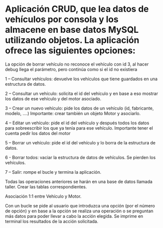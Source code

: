 # Aplicación CRUD, que lea datos de vehículos por consola y los almacene en base datos MySQL utilizando objetos. La aplicación ofrece las siguientes opciones:

La opción de borrar vehículo no reconoce el vehículo con id 3, al hacer debug llega el parámetro,
pero continúa como si el id no existiera

1 – Consultar vehículos: devuelve los vehículos que tiene guardados en una estructura de datos.

2 – Consultar un vehículo: solicita el id del vehículo y en base a eso mostrar los datos de ese vehículo y del motor asociado.

3 – Crear un nuevo vehículo: pide los datos de un vehículo (id, fabricante, modelo, ....) Importante: crear también un objeto Motor y asociarlo.

4 – Editar un vehículo: pide el id del vehículo y después todos los datos para sobreescribir los que ya tenía para ese vehículo. Importante tener el cuenta pedir los datos del motor

5 – Borrar un vehículo: pide el id del vehículo y lo borra de la estructura de datos.

6 - Borrar todos: vaciar la estructura de datos de vehículos. Se pierden los vehículos.

7 – Salir: rompe el bucle y termina la aplicación.

Todas las operaciones anteriores se harán en una base de datos llamada taller. Crear las tablas correspondientes.

Asociación 1:1 entre Vehículo y Motor.

Con un bucle se pide al usuario que introduzca una opción (por el número de opción) y en base a la opción se realiza una operación o se preguntan más datos para poder llevar a cabo la acción elegida. 
Se imprime en terminal los resultados de la acción solicitada.
